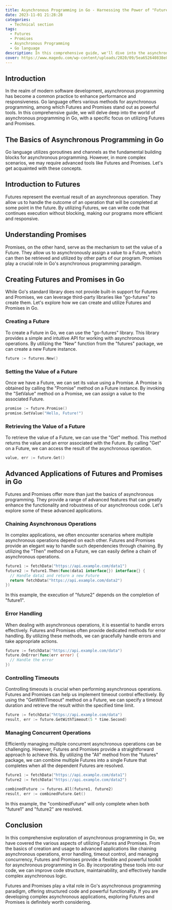 ```yaml
---
title: Asynchronous Programming in Go - Harnessing the Power of "Future" and "Promise"
date: 2023-11-01 21:28:28
categories:
  - Technical section
tags: 
  - Futures
  - Promises
  - Asynchronous Programming
  - Go language
description: In this comprehensive guide, we'll dive into the asynchronous programming world of the Go language, with a special focus on the use of Futures and Promises.
cover: https://www.magedu.com/wp-content/uploads/2020/09/5ea652640838e8fc12000675-1.jpg
---
```


## Introduction

In the realm of modern software development, asynchronous programming has become a common practice to enhance performance and responsiveness. Go language offers various methods for asynchronous programming, among which Futures and Promises stand out as powerful tools. In this comprehensive guide, we will delve deep into the world of asynchronous programming in Go, with a specific focus on utilizing Futures and Promises.

## The Basics of Asynchronous Programming in Go

Go language utilizes goroutines and channels as the fundamental building blocks for asynchronous programming. However, in more complex scenarios, we may require advanced tools like Futures and Promises. Let's get acquainted with these concepts.

## Introduction to Futures

Futures represent the eventual result of an asynchronous operation. They allow us to handle the outcome of an operation that will be completed at some point in the future. By utilizing Futures, we can write code that continues execution without blocking, making our programs more efficient and responsive.

## Understanding Promises

Promises, on the other hand, serve as the mechanism to set the value of a Future. They allow us to asynchronously assign a value to a Future, which can then be retrieved and utilized by other parts of our program. Promises play a crucial role in Go's asynchronous programming paradigm.

## Creating Futures and Promises in Go

While Go's standard library does not provide built-in support for Futures and Promises, we can leverage third-party libraries like "go-futures" to create them. Let's explore how we can create and utilize Futures and Promises in Go.

### Creating a Future

To create a Future in Go, we can use the "go-futures" library. This library provides a simple and intuitive API for working with asynchronous operations. By utilizing the "New" function from the "futures" package, we can create a new Future instance.

```go
future := futures.New()
```

### Setting the Value of a Future

Once we have a Future, we can set its value using a Promise. A Promise is obtained by calling the "Promise" method on a Future instance. By invoking the "SetValue" method on a Promise, we can assign a value to the associated Future.

```go
promise := future.Promise()
promise.SetValue("Hello, Future!")
```

### Retrieving the Value of a Future

To retrieve the value of a Future, we can use the "Get" method. This method returns the value and an error associated with the Future. By calling "Get" on a Future, we can access the result of the asynchronous operation.

```go
value, err := future.Get()
```

## Advanced Applications of Futures and Promises in Go

Futures and Promises offer more than just the basics of asynchronous programming. They provide a range of advanced features that can greatly enhance the functionality and robustness of our asynchronous code. Let's explore some of these advanced applications.

### Chaining Asynchronous Operations

In complex applications, we often encounter scenarios where multiple asynchronous operations depend on each other. Futures and Promises provide an elegant way to handle such dependencies through chaining. By utilizing the "Then" method on a Future, we can easily define a chain of asynchronous operations.

```go
future1 := fetchData("https://api.example.com/data1")
future2 := future1.Then(func(data1 interface{}) interface{} {
  // Handle data1 and return a new Future
  return fetchData("https://api.example.com/data2") 
})
```

In this example, the execution of "future2" depends on the completion of "future1".

### Error Handling

When dealing with asynchronous operations, it is essential to handle errors effectively. Futures and Promises often provide dedicated methods for error handling. By utilizing these methods, we can gracefully handle errors and take appropriate actions.

```go
future := fetchData("https://api.example.com/data")
future.OnError(func(err error) {
  // Handle the error  
})
```

### Controlling Timeouts

Controlling timeouts is crucial when performing asynchronous operations. Futures and Promises can help us implement timeout control effectively. By using the "GetWithTimeout" method on a Future, we can specify a timeout duration and retrieve the result within the specified time limit.

```go
future := fetchData("https://api.example.com/data")
result, err := future.GetWithTimeout(5 * time.Second)
```

### Managing Concurrent Operations

Efficiently managing multiple concurrent asynchronous operations can be challenging. However, Futures and Promises provide a straightforward approach to achieve this. By utilizing the "All" method from the "futures" package, we can combine multiple Futures into a single Future that completes when all the dependent Futures are resolved.

```go
future1 := fetchData("https://api.example.com/data1")
future2 := fetchData("https://api.example.com/data2")

combinedFuture := futures.All(future1, future2)
result, err := combinedFuture.Get() 
```

In this example, the "combinedFuture" will only complete when both "future1" and "future2" are resolved.

## Conclusion

In this comprehensive exploration of asynchronous programming in Go, we have covered the various aspects of utilizing Futures and Promises. From the basics of creation and usage to advanced applications like chaining asynchronous operations, error handling, timeout control, and managing concurrency, Futures and Promises provide a flexible and powerful toolkit for asynchronous programming in Go. By incorporating these tools into our code, we can improve code structure, maintainability, and effectively handle complex asynchronous logic.

Futures and Promises play a vital role in Go's asynchronous programming paradigm, offering structured code and powerful functionality. If you are developing complex asynchronous applications, exploring Futures and Promises is definitely worth considering.